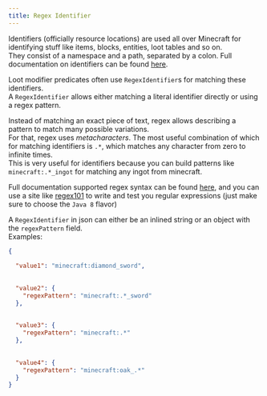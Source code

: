 ```yaml
---
title: Regex Identifier
---
```


Identifiers (officially resource locations) are used all over Minecraft for identifying stuff like items, blocks, entities, loot tables and so on.  
They consist of a namespace and a path, separated by a colon. Full documentation on identifiers can be found [here](https://minecraft.wiki/w/Resource_location).

Loot modifier predicates often use `RegexIdentifier`s for matching these identifiers.  
A `RegexIdentifier` allows either matching a literal identifier directly or using a regex pattern.

Instead of matching an exact piece of text, regex allows describing a pattern to match many possible variations.  
For that, regex uses *metacharacters*. The most useful combination of which for matching identifiers is `.*`, which matches any character from zero to infinite times.  
This is very useful for identifiers because you can build patterns like `minecraft:.*_ingot` for matching any ingot from minecraft.

Full documentation supported regex syntax can be found [here](https://docs.oracle.com/javase/8/docs/api/java/util/regex/Pattern.html), and you can use a site like [regex101](https://regex101.com/) to write and test you regular expressions (just make sure to choose the `Java 8` flavor)

A `RegexIdentifier` in json can either be an inlined string or an object with the `regexPattern` field.  
Examples:
```json {"Matches only the exact identifier of minecraft:diamond_sword":2-3} {"Matches all minecraft sword types (minecraft:stone_sword, minecraft:iron_sword, etc)":5-8} {"Matches anything from minecraft":10-13} {"Matches any minecraft oak block/item, except for the stripped variants":15-18}
{
  
  "value1": "minecraft:diamond_sword",
  
  
  "value2": {
    "regexPattern": "minecraft:.*_sword"
  },
  
  
  "value3": {
    "regexPattern": "minecraft:.*"
  },
  
  
  "value4": {
    "regexPattern": "minecraft:oak_.*"
  }
}
```
